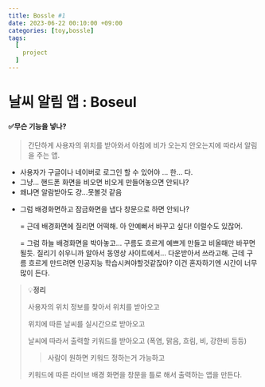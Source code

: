 ```yaml
---
title: Bossle #1
date: 2023-06-22 00:10:00 +09:00
categories: [toy,bossle]
tags:
  [
    project
  ]
---
```




# 날씨 알림 앱 : Boseul

#### :white_check_mark:무슨 기능을 넣나?

> 간단하게 사용자의 위치를 받아와서
> 아침에 비가 오는지 안오는지에 따라서 알림을 주는 앱.

- 사용자가 구글이나 네이버로 로그인 할 수 있어야 ... 한... 다. 
- 그냥... 핸드폰 화면을 비오면 비오게 만들어놓으면 안되나?
- 왜냐면 알람받아도 걍...못볼것 같음



* 그럼 배경화면하고 잠금화면을 냅다 창문으로 하면 안되나?

  = 근데 배경화면에 질리면 어떡해. 아 안예뻐서 바꾸고 싶다! 이럴수도 있잖어.

  = 그럼 하늘 배경화면을 박아놓고... 구름도 흐르게 예쁘게 만들고 비올때만 바꾸면 될듯. 질리기 쉬우니까 알아서 동영상 사이트에서... 다운받아서 쓰라고해. 근데 구름 흐르게 만드려면 인공지능 학습시켜야할것같잖아? 이건 혼자하기엔 시간이 너무 많이 든다.



> :bulb:**정리**
>
> 사용자의 위치 정보를 찾아서 위치를 받아오고
>
> 위치에 따른 날씨를 실시간으로 받아오고
>
> 날씨에 따라서 출력할 키워드를 받아오고 (폭염, 맑음, 흐림, 비, 강한비 등등) 
>
> > 사람이 원하면 키워드 정하는거 가능하고
>
> 키워드에 따른 라이브 배경 화면을 창문을 틀로 해서 출력하는 앱을 만든다.



